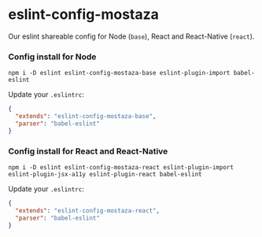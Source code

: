 # eslint-config-mostaza

Our eslint shareable config for Node (`base`), React and React-Native (`react`).

### Config install for Node
`npm i -D eslint eslint-config-mostaza-base eslint-plugin-import babel-eslint`  

Update your `.eslintrc`:  
```json
{
  "extends": "eslint-config-mostaza-base",
  "parser": "babel-eslint"
}
```

### Config install for React and React-Native
`npm i -D eslint eslint-config-mostaza-react eslint-plugin-import eslint-plugin-jsx-a11y eslint-plugin-react babel-eslint`  

Update your `.eslintrc`:  
```json
{
  "extends": "eslint-config-mostaza-react",
  "parser": "babel-eslint"
}
```


